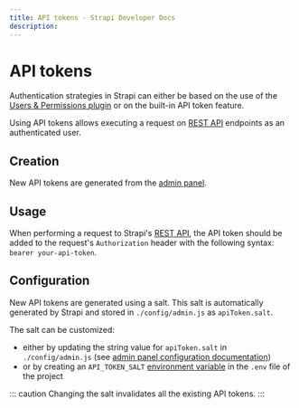 ```yaml
---
title: API tokens - Strapi Developer Docs
description:
---
```


# API tokens

Authentication strategies in Strapi can either be based on the use of the [Users & Permissions plugin](/user-docs/latest/users-roles-permissions/introduction-to-users-roles-permissions.md) or on the built-in API token feature.

Using API tokens allows executing a request on [REST API](/developer-docs/latest/developer-resources/database-apis-reference/rest-api.md) endpoints as an authenticated user. 

## Creation

New API tokens are generated from the [admin panel](/user-docs/latest/settings/managing-global-settings.md#managing-api-tokens).

## Usage

When performing a request to Strapi's [REST API](/developer-docs/latest/developer-resources/database-apis-reference/rest-api.md), the API token should be added to the request's `Authorization` header with the following syntax: `bearer your-api-token`.

## Configuration

New API tokens are generated using a salt. This salt is automatically generated by Strapi and stored in `./config/admin.js` as `apiToken.salt`.

The salt can be customized:

- either by updating the string value for `apiToken.salt` in `./config/admin.js` (see [admin panel configuration documentation](/developer-docs/latest/setup-deployment-guides/configurations/required/admin-panel.md))
- or by creating an `API_TOKEN_SALT` [environment variable](/developer-docs/latest/setup-deployment-guides/configurations/optional/environment.md#strapi-s-environment-variables) in the `.env` file of the project

::: caution
Changing the salt invalidates all the existing API tokens.
:::
